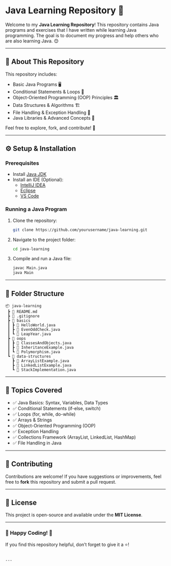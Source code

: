 

# Java Learning Repository 🚀

Welcome to my **Java Learning Repository**! This repository contains Java programs and exercises that I have written while learning Java programming. The goal is to document my progress and help others who are also learning Java. 😊

---

## 📌 About This Repository
This repository includes:
- Basic Java Programs 🖥️
- Conditional Statements & Loops 🔄
- Object-Oriented Programming (OOP) Principles 🏛️
- Data Structures & Algorithms 🏗️
- File Handling & Exception Handling 📂
- Java Libraries & Advanced Concepts 🚀

Feel free to explore, fork, and contribute! 🎯

---

## ⚙️ Setup & Installation

### **Prerequisites**
- Install [Java JDK](https://www.oracle.com/java/technologies/javase-downloads.html)
- Install an IDE (Optional):  
  - [IntelliJ IDEA](https://www.jetbrains.com/idea/)  
  - [Eclipse](https://www.eclipse.org/downloads/)  
  - [VS Code](https://code.visualstudio.com/)

### **Running a Java Program**
1. Clone the repository:
   ```bash
   git clone https://github.com/yourusername/java-learning.git
   ```
2. Navigate to the project folder:
   ```bash
   cd java-learning
   ```
3. Compile and run a Java file:
   ```bash
   javac Main.java
   java Main
   ```

---

## 📂 Folder Structure
```
📦 java-learning
 ┣ 📜 README.md
 ┣ 📜 .gitignore
 ┣ 📂 basics
 ┃ ┣ 📜 HelloWorld.java
 ┃ ┣ 📜 EvenOddCheck.java
 ┃ ┗ 📜 LeapYear.java
 ┣ 📂 oops
 ┃ ┣ 📜 ClassesAndObjects.java
 ┃ ┣ 📜 InheritanceExample.java
 ┃ ┗ 📜 Polymorphism.java
 ┗ 📂 data-structures
   ┣ 📜 ArrayListExample.java
   ┣ 📜 LinkedListExample.java
   ┗ 📜 StackImplementation.java
```

---

## 📝 Topics Covered
- ✅ Java Basics: Syntax, Variables, Data Types  
- ✅ Conditional Statements (if-else, switch)  
- ✅ Loops (for, while, do-while)  
- ✅ Arrays & Strings  
- ✅ Object-Oriented Programming (OOP)  
- ✅ Exception Handling  
- ✅ Collections Framework (ArrayList, LinkedList, HashMap)  
- ✅ File Handling in Java  

---

## 🤝 Contributing
Contributions are welcome! If you have suggestions or improvements, feel free to **fork** this repository and submit a pull request.  

---

## 📜 License
This project is open-source and available under the **MIT License**.

---

### 🌟 **Happy Coding!** 🎯  
If you find this repository helpful, don’t forget to give it a ⭐!
```

---

